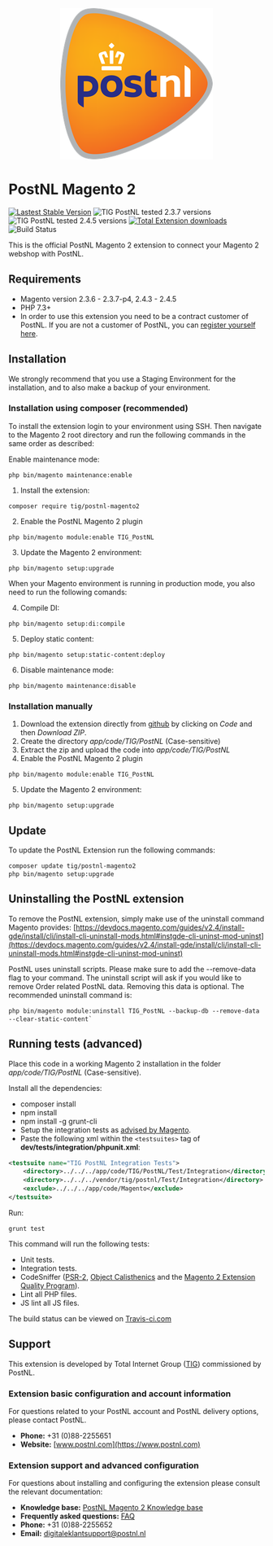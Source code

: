 <p align="center">
<img src="view/frontend/web/images/postnl-logo-large.png" alt="PostNL Logo" style="width:300px">
</p>

# PostNL Magento 2
[![Lastest Stable Version](https://img.shields.io/github/v/release/tig-nl/postnl-magento2?style=for-the-badge&color=3244b0)](https://github.com/tig-nl/postnl-magento2/releases/latest)
![TIG PostNL tested 2.3.7 versions](https://img.shields.io/badge/Tested%20with%20Magento-2.3.7-%2300cf00?style=for-the-badge)
![TIG PostNL tested 2.4.5 versions](https://img.shields.io/badge/Tested%20with%20Magento-2.4.5-%2300cf00?style=for-the-badge)
[![Total Extension downloads](https://img.shields.io/packagist/dt/tig/postnl-magento2?style=for-the-badge&color=ed7000)](https://packagist.org/packages/tig/postnl-magento2/stats)
![Build Status](https://img.shields.io/travis/tig-nl/postnl-magento2/master?style=for-the-badge)

This is the official PostNL Magento 2 extension to connect your Magento 2 webshop with PostNL.

## Requirements
- Magento version 2.3.6 - 2.3.7-p4, 2.4.3 - 2.4.5
- PHP 7.3+
- In order to use this extension you need to be a contract customer of PostNL. If you are not a customer of PostNL, you can <a href="https://www.postnl.nl/zakelijk/e-commerce/flexibele-bezorgopties" target="_blank" title="register at PostNL">register yourself here</a>.

## Installation 
We strongly recommend that you use a Staging Environment for the installation, and to also make a backup of your environment.

### Installation using composer (recommended)
To install the extension login to your environment using SSH. Then navigate to the Magento 2 root directory and run the following commands in the same order as described:
 
Enable maintenance mode:
~~~~shell
php bin/magento maintenance:enable
~~~~

1. Install the extension:
~~~~shell
composer require tig/postnl-magento2
~~~~

2. Enable the PostNL Magento 2 plugin
~~~~shell
php bin/magento module:enable TIG_PostNL
~~~~

3. Update the Magento 2 environment:
~~~~shell
php bin/magento setup:upgrade
~~~~

When your Magento environment is running in production mode, you also need to run the following comands:

4. Compile DI:
~~~~shell
php bin/magento setup:di:compile
~~~~

5. Deploy static content:
~~~~shell
php bin/magento setup:static-content:deploy
~~~~

6. Disable maintenance mode:
~~~~shell
php bin/magento maintenance:disable
~~~~

### Installation manually
1. Download the extension directly from [github](https://github.com/tig-nl/postnl-magento2) by clicking on *Code* and then *Download ZIP*.
2. Create the directory *app/code/TIG/PostNL* (Case-sensitive)
3. Extract the zip and upload the code into *app/code/TIG/PostNL*
4. Enable the PostNL Magento 2 plugin
~~~~shell
php bin/magento module:enable TIG_PostNL
~~~~

5. Update the Magento 2 environment:
~~~~shell
php bin/magento setup:upgrade
~~~~

## Update 
To update the PostNL Extension run the following commands:
~~~~shell
composer update tig/postnl-magento2
php bin/magento setup:upgrade
~~~~

## Uninstalling the PostNL extension

To remove the PostNL extension, simply make use of the uninstall command Magento provides: [https://devdocs.magento.com/guides/v2.4/install-gde/install/cli/install-cli-uninstall-mods.html#instgde-cli-uninst-mod-uninst](https://devdocs.magento.com/guides/v2.4/install-gde/install/cli/install-cli-uninstall-mods.html#instgde-cli-uninst-mod-uninst)

PostNL uses uninstall scripts. Please make sure to add the --remove-data flag to your command.
The uninstall script will ask if you would like to remove Order related PostNL data. Removing this data is optional.
The recommended uninstall command is:

~~~~shell
php bin/magento module:uninstall TIG_PostNL --backup-db --remove-data --clear-static-content`
~~~~

## Running tests (advanced)

Place this code in a working Magento 2 installation in the folder *app/code/TIG/PostNL* (Case-sensitive). 

Install all the dependencies:
- composer install
- npm install
- npm install -g grunt-cli
- Setup the integration tests as [advised by Magento](http://devdocs.magento.com/guides/v2.0/test/integration/integration_test_setup.html).
- Paste the following xml within the ``<testsuites>`` tag of **dev/tests/integration/phpunit.xml**:
~~~~xml
<testsuite name="TIG PostNL Integration Tests">
    <directory>../../../app/code/TIG/PostNL/Test/Integration</directory>
    <directory>../../../vendor/tig/postnl/Test/Integration</directory>
    <exclude>../../../app/code/Magento</exclude>
</testsuite>
~~~~

Run:
~~~~shell
grunt test
~~~~
This command will run the following tests:

- Unit tests.
- Integration tests.
- CodeSniffer ([PSR-2](https://github.com/php-fig/fig-standards/blob/master/accepted/PSR-2-coding-style-guide.md), [Object Calisthenics](https://github.com/object-calisthenics/phpcs-calisthenics-rules) and the [Magento 2 Extension Quality Program](https://github.com/magento/marketplace-eqp)).
- Lint all PHP files.
- JS lint all JS files.

The build status can be viewed on [Travis-ci.com](https://travis-ci.org/tig-nl/postnl-magento2)

## Support
This extension is developed by Total Internet Group ([TIG](https://tig.nl)) commissioned by PostNL.

### Extension basic configuration and account information
For questions related to your PostNL account and PostNL delivery options, please contact PostNL.
- **Phone:** +31 (0)88-2255651
- **Website:** [www.postnl.com](https://www.postnl.com)

### Extension support and advanced configuration
For questions about installing and configuring the extension please consult the relevant documentation:
- **Knowledge base:** [PostNL Magento 2 Knowledge base](https://docs.tig.nl/x/SgB3C)
- **Frequently asked questions:** [FAQ](https://docs.tig.nl/x/XgBtAQ)
- **Phone:** +31 (0)88-2255652
- **Email:** [digitaleklantsupport@postnl.nl](mailto:digitaleklantsupport@postnl.nl)

